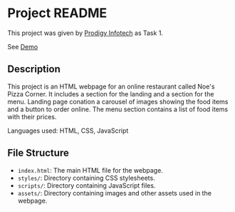 # Project README

This project was given by [Prodigy Infotech](https://prodigyinfotech.dev/) as Task 1.

See [Demo](https://prodigy-wd-1.netlify.app/)

## Description

This project is an HTML webpage for an online restaurant called Noe's Pizza Corner. It includes a section for the landing and a section for the menu.
Landing page conation a carousel of images showing the food items and a button to order online. The menu section contains a list of food items with their prices.

Languages used: HTML, CSS, JavaScript

## File Structure

- `index.html`: The main HTML file for the webpage.
- `styles/`: Directory containing CSS stylesheets.
- `scripts/`: Directory containing JavaScript files.
- `assets/`: Directory containing images and other assets used in the webpage.